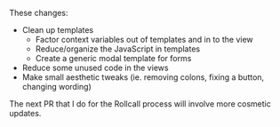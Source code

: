 These changes:

* Clean up templates
  - Factor context variables out of templates and in to the view
  - Reduce/organize the JavaScript in templates
  - Create a generic modal template for forms
* Reduce some unused code in the views
* Make small aesthetic tweaks (ie. removing colons, fixing a button, changing wording)

The next PR that I do for the Rollcall process will involve more cosmetic updates.

